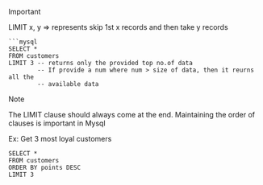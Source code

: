 

>[!important]
>LIMIT x, y => represents skip 1st x records and then take y records

```
```mysql
SELECT *
FROM customers
LIMIT 3 -- returns only the provided top no.of data
		-- If provide a num where num > size of data, then it reurns all the 
		-- available data 
```

>[!note] 
>The LIMIT clause should always come at the end.
>Maintaining the order of clauses is important in Mysql

Ex: Get 3 most loyal customers
```mysql
SELECT *
FROM customers
ORDER BY points DESC
LIMIT 3 
```